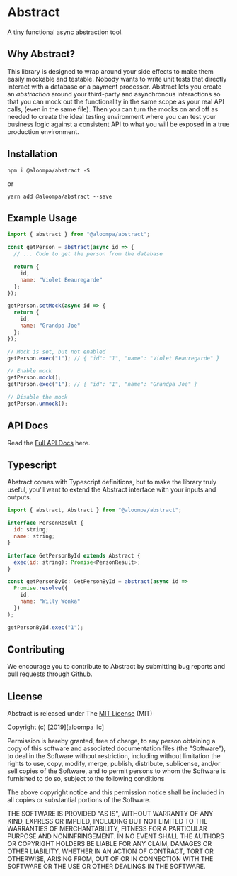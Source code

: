 # Abstract

A tiny functional async abstraction tool.

## Why Abstract?

This library is designed to wrap around your side effects to make them easily mockable and testable. Nobody wants to write unit tests that directly interact with a database or a payment processor. Abstract lets you create an _abstraction_ around your third-party and asynchronous interactions so that you can mock out the functionality in the same scope as your real API calls, (even in the same file). Then you can turn the mocks on and off as needed to create the ideal testing environment where you can test your business logic against a consistent API to what you will be exposed in a true production environment.

## Installation

`npm i @aloompa/abstract -S`

or

`yarn add @aloompa/abstract --save`

## Example Usage

```javascript
import { abstract } from "@aloompa/abstract";

const getPerson = abstract(async id => {
  // ... Code to get the person from the database

  return {
    id,
    name: "Violet Beauregarde"
  };
});

getPerson.setMock(async id => {
  return {
    id,
    name: "Grandpa Joe"
  };
});

// Mock is set, but not enabled
getPerson.exec("1"); // { "id": "1", "name": "Violet Beauregarde" }

// Enable mock
getPerson.mock();
getPerson.exec("1"); // { "id": "1", "name": "Grandpa Joe" }

// Disable the mock
getPerson.unmock();
```

## API Docs

Read the [Full API Docs](/docs/API.md) here.

## Typescript

Abstract comes with Typescript definitions, but to make the library truly useful, you'll want to extend the Abstract interface with your inputs and outputs.

```javascript
import { abstract, Abstract } from "@aloompa/abstract";

interface PersonResult {
  id: string;
  name: string;
}

interface GetPersonById extends Abstract {
  exec(id: string): Promise<PersonResult>;
}

const getPersonById: GetPersonById = abstract(async id =>
  Promise.resolve({
    id,
    name: "Willy Wonka"
  })
);

getPersonById.exec("1");
```

## Contributing

We encourage you to contribute to Abstract by submitting bug reports and pull requests through [Github](http//github.com).

## License

Abstract is released under The [MIT License](http://www.opensource.org/licenses/MIT) (MIT)

Copyright (c) [2019][aloompa llc]

Permission is hereby granted, free of charge, to any person obtaining a copy
of this software and associated documentation files (the "Software"), to deal
in the Software without restriction, including without limitation the rights
to use, copy, modify, merge, publish, distribute, sublicense, and/or sell
copies of the Software, and to permit persons to whom the Software is
furnished to do so, subject to the following conditions

The above copyright notice and this permission notice shall be included in all
copies or substantial portions of the Software.

THE SOFTWARE IS PROVIDED "AS IS", WITHOUT WARRANTY OF ANY KIND, EXPRESS OR IMPLIED, INCLUDING BUT NOT LIMITED TO THE WARRANTIES OF MERCHANTABILITY, FITNESS FOR A PARTICULAR PURPOSE AND NONINFRINGEMENT. IN NO EVENT SHALL THE AUTHORS OR COPYRIGHT HOLDERS BE LIABLE FOR ANY CLAIM, DAMAGES OR OTHER LIABILITY, WHETHER IN AN ACTION OF CONTRACT, TORT OR OTHERWISE, ARISING FROM, OUT OF OR IN CONNECTION WITH THE SOFTWARE OR THE USE OR OTHER DEALINGS IN THE SOFTWARE.
